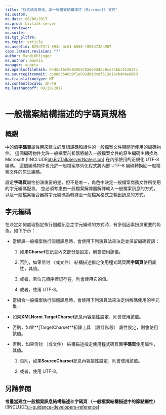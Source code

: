 ```yaml
---
title: "程式碼頁規格，如一般檔案結構描述 |Microsoft 文件"
ms.custom: 
ms.date: 06/08/2017
ms.prod: biztalk-server
ms.reviewer: 
ms.suite: 
ms.tgt_pltfrm: 
ms.topic: article
ms.assetid: 825e75f1-893c-4c61-b566-f893d732a907
caps.latest.revision: "7"
author: MandiOhlinger
ms.author: mandia
manager: anneta
ms.openlocfilehash: 64d5cfbc960346e702ed0d4a39ca74bbc4b3634c
ms.sourcegitcommit: cb908c540d8f1a692d01dc8f313e16cb4b4e696d
ms.translationtype: MT
ms.contentlocale: zh-TW
ms.lasthandoff: 09/20/2017
---
```

# <a name="code-page-specification-for-flat-file-schemas"></a>一般檔案結構描述的字碼頁規格

## <a name="overview"></a>概觀
中的值**字碼頁**屬性用來建立的反組譯碼和組件的一般檔案文件期間所使用的編碼物件。 這個編碼物件允許一般檔案剖析器將輸入一般檔案文件的原生編碼主轉換為 Microsoft [!INCLUDE[btsBizTalkServerNoVersion](../includes/btsbiztalkservernoversion-md.md)] 在內部使用的正規化 UTF-8 編碼。 這個編碼物件也允許一般檔案序列化程式將內部 UTF-8 編碼轉換回一般檔案文件的原生編碼。  
  
 設定**字碼頁**屬性扮演重要的是，但不是唯一，角色中決定一般檔案商務文件所使用的字元編碼配置。 您必須考慮由一般檔案解譯器解譯輸入一般檔案訊息的方式，以及一般檔案組合器將字元編碼為轉譯至一般檔案格式之輸出訊息的方式。  

## <a name="character-encoding"></a>字元編碼  
 在決定如何處理指定執行個體訊息之字元編碼的方式時，有多個因素扮演重要的角色，如下所示：  
  
-   當解譯一般檔案執行個體訊息時，會使用下列演算法來決定並保留編碼資訊：  
  
    1.  如果**Charset**在訊息內文部分是設定，則會使用該值。  
  
    2.  否則，如果信封 （或文件） 結構描述指定使用程式碼頁面**字碼頁**使用屬性，其值。  
  
    3.  或者，若位元順序標記存在，則會使用它的值。  
  
    4.  或者，使用 UTF-8。  
  
-   當組合一般檔案執行個體訊息時，會使用下列演算法來決定供解碼使用的字元集：  
  
-   如果**XMLNorm.TargetCharset**訊息內容屬性設定，則會使用該值。  
  
-   否則，如果**[TargetCharset**組譯工具 （設計階段） 屬性設定，則會使用該值。  
  
-   否則，如果信封 （或文件） 結構描述指定使用程式碼頁面**字碼頁**使用屬性，其值。  
  
    1.  否則，如果**SourceCharset**訊息內容屬性設定，則會使用該值。  
  
    2.  或者，使用 UTF-8。  
  
## <a name="see-also"></a>另請參閱  
 **考量當建立一般檔案訊息結構描述**和**字碼頁 （一般檔案結構描述中的節點屬性）**[!INCLUDE[ui-guidance-developers-reference](../includes/ui-guidance-developers-reference.md)]